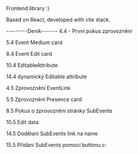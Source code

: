 # 

Frontend library :)

Based on React, developed with vite stack.




---------Deník-------
4.4 - První pokus zprovoznění

5.4 Event Medium card

8.4 Event Edit card

10.4 EditableAttribute

14.4 dynamický Editable attribute 

4.5 Zprovoznění EventLink

5.5 Zprovoznění Presence card

8.5 Pokus o zprovoznění stránky SubEvents

10.5 Edit data

14.5 Dodělaní SubEvents link na name

15.5 Přidání SubEvents pomocí buttonu c: